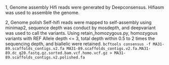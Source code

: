 1, Genome assembly
   Hifi reads were generated by Deepconsensus.
   Hifiasm was used to assemble the genome.
   
2, Genome polish
   Self-hifi reads were mapped to self-assembly using minimap2, sequence depth was conduct by mosdepth, and deepvariant was used to call the variants. 
   Using retain_homozygous.py, homozygous variants with REF Allele depth <= 3, total depth within 0.5 to 2 times the sequencing depth, and biallelic were retained.
   `bcftools consensus -f MA31-89.scaffolds_contigs.v2.fa MA31-89.scaffolds_contigs.v2.fa.MA31-89.dc_q20.fastq.gz.sorted.bam.vcf.homo.vcf.gz > MA31-89.scaffolds_contigs.v2.polished.fa`
